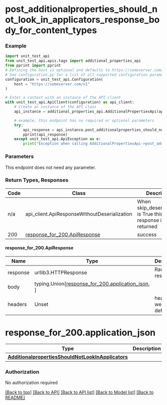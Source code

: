 <a name="top"></a>
# **post_additionalproperties_should_not_look_in_applicators_response_body_for_content_types**
<a name="post_additionalproperties_should_not_look_in_applicators_response_body_for_content_types"></a>


### Example

```python
import unit_test_api
from unit_test_api.apis.tags import additional_properties_api
from pprint import pprint
# Defining the host is optional and defaults to https://someserver.com/v1
# See configuration.py for a list of all supported configuration parameters.
configuration = unit_test_api.Configuration(
    host = "https://someserver.com/v1"
)

# Enter a context with an instance of the API client
with unit_test_api.ApiClient(configuration) as api_client:
    # Create an instance of the API class
    api_instance = additional_properties_api.AdditionalPropertiesApi(api_client)

    # example, this endpoint has no required or optional parameters
    try:
        api_response = api_instance.post_additionalproperties_should_not_look_in_applicators_response_body_for_content_types()
        pprint(api_response)
    except unit_test_api.ApiException as e:
        print("Exception when calling AdditionalPropertiesApi->post_additionalproperties_should_not_look_in_applicators_response_body_for_content_types: %s\n" % e)
```
### Parameters
This endpoint does not need any parameter.

### Return Types, Responses

Code | Class | Description
------------- | ------------- | -------------
n/a | api_client.ApiResponseWithoutDeserialization | When skip_deserialization is True this response is returned
200 | [response_for_200.ApiResponse](#response_for_200.ApiResponse) | success

#### <a id="response_for_200.ApiResponse" >response_for_200.ApiResponse</a>
Name | Type | Description  | Notes
------------- | ------------- | ------------- | -------------
response | urllib3.HTTPResponse | Raw response |
body | typing.Union[[response_for_200.application_json](#response_for_200.application_json), ] |  |
headers | Unset | headers were not defined |

# <a id="response_for_200.application_json" >response_for_200.application_json</a>
Type | Description  | Notes
------------- | ------------- | -------------
[**AdditionalpropertiesShouldNotLookInApplicators**](../../../components/schema/additionalproperties_should_not_look_in_applicators.AdditionalpropertiesShouldNotLookInApplicators.md) |  | 


### Authorization

No authorization required

[[Back to top]](#top) [[Back to API]](../AdditionalPropertiesApi.md) [[Back to API list]](../../../../README.md#documentation-for-api-endpoints) [[Back to Model list]](../../../../README.md#documentation-for-models) [[Back to README]](../../../../README.md)

